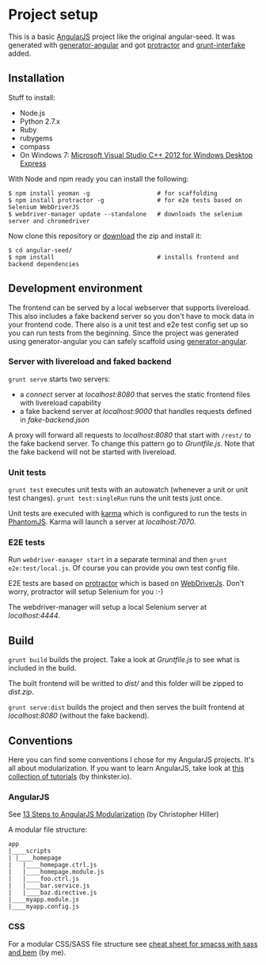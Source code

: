 # Project setup

This is a basic [AngularJS](http://angularjs.com) project like the original angular-seed. It was generated with [generator-angular](https://github.com/yeoman/generator-angular) and got [protractor](https://github.com/angular/protractor) and [grunt-interfake](https://github.com/Horsed/grunt-interfake) added.

## Installation

Stuff to install:

* Node.js
* Python 2.7.x
* Ruby
* rubygems
* compass
* On Windows 7: [Microsoft Visual Studio C++ 2012 for Windows Desktop Express](http://go.microsoft.com/?linkid=9816758)

With Node and npm ready you can install the following:

    $ npm install yeoman -g                   # for scaffolding
    $ npm install protractor -g               # for e2e tests based on Selenium WebDriverJS
    $ webdriver-manager update --standalone   # downloads the selenium server and chromedriver

Now clone this repository or [download](https://github.com/Horsed/angular-seed/archive/master.zip) the zip and install it:

    $ cd angular-seed/
    $ npm install                             # installs frontend and backend dependencies

## Development environment

The frontend can be served by a local webserver that supports livereload. This also includes a fake backend server so you don't have to mock data in your frontend code. There also is a unit test and e2e test config set up so you can run tests from the beginning. Since the project was generated using generator-angular you can safely scaffold using [generator-angular](https://github.com/yeoman/generator-angular#generators).

### Server with livereload and faked backend

```grunt serve``` starts two servers:
  * a _connect_ server at _localhost:8080_ that serves the static frontend files with livereload capability
  * a fake backend server at _localhost:9000_ that handles requests defined in _fake-backend.json_

A proxy will forward all requests to _localhost:8080_ that start with ```/rest/``` to the fake backend server. To change this pattern go to _Gruntfile.js_. Note that the fake backend will not be started with livereload.

### Unit tests

```grunt test``` executes unit tests with an autowatch (whenever a unit or unit test changes). ```grunt test:singleRun``` runs the unit tests just once.

Unit tests are executed with [karma](https://github.com/karma-runner/karma) which is configured to run the tests in [PhantomJS](http://phantomjs.org/). Karma will launch a server at _localhost:7070_.

### E2E tests

Run ```webdriver-manager start``` in a separate terminal and then ```grunt e2e:test/local.js```. Of course you can provide you own test config file.

E2E tests are based on [protractor](https://github.com/angular/protractor) which is based on [WebDriverJs](https://code.google.com/p/selenium/wiki/WebDriverJs). Don't worry, protractor will setup Selenium for you :-)

The webdriver-manager will setup a local Selenium server at _localhost:4444_.

## Build

```grunt build``` builds the project. Take a look at _Gruntfile.js_ to see what is included in the build.

The built frontend will be writted to _dist/_ and this folder will be zipped to _dist.zip_.

```grunt serve:dist``` builds the project and then serves the built frontend at _localhost:8080_ (without the fake backend).

## Conventions

Here you can find some conventions I chose for my AngularJS projects. It's all about modularization. If you want to learn AngularJS, take look at [this collection of tutorials](http://www.thinkster.io/angularjs/GtaQ0oMGIl/a-better-way-to-learn-angularjs) (by thinkster.io).

### AngularJS

See [13 Steps to AngularJS Modularization](http://blog.safaribooksonline.com/2014/03/27/13-step-guide-angularjs-modularization/) (by Christopher Hiller)

A modular file structure:

    app
    |____scripts
    | |____homepage
    |   |____homepage.ctrl.js
    |   |____homepage.module.js
    |   |____foo.ctrl.js
    |   |____bar.service.js
    |   |____baz.directive.js
    |____myapp.module.js
    |____myapp.config.js

### CSS

For a modular CSS/SASS file structure see [cheat sheet for smacss with sass and bem](http://horsed.github.io/smacss-with-sass-and-bem-cheat-sheet/) (by me).
